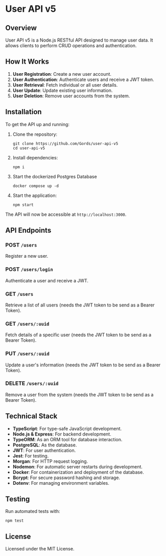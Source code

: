 # User API v5

## Overview
User API v5 is a Node.js RESTful API designed to manage user data. It allows clients to perform  CRUD operations and authentication.

## How It Works
1. **User Registration**: Create a new user account.
2. **User Authentication**: Authenticate users and receive a JWT token.
3. **User Retrieval**: Fetch individual or all user details.
4. **User Update**: Update existing user information.
5. **User Deletion**: Remove user accounts from the system.

## Installation

To get the API up and running:

1. Clone the repository:
   ```
   git clone https://github.com/Gords/user-api-v5
   cd user-api-v5
   ```

2. Install dependencies:
   ```
   npm i
   ```

3. Start the dockerized Postgres Database
    ```
    docker compose up -d
    ```

4. Start the application:
   ```
   npm start
   ```

The API will now be accessible at `http://localhost:3000`.

## API Endpoints

### POST `/users`
Register a new user.

### POST `/users/login`
Authenticate a user and receive a JWT.

### GET `/users`
Retrieve a list of all users (needs the JWT token to be send as a Bearer Token).

### GET `/users/:uuid`
Fetch details of a specific user (needs the JWT token to be send as a Bearer Token).

### PUT `/users/:uuid`
Update a user's information (needs the JWT token to be send as a Bearer Token).

### DELETE `/users/:uuid`
Remove a user from the system (needs the JWT token to be send as a Bearer Token).

## Technical Stack
- **TypeScript**: For type-safe JavaScript development.
- **Node.js & Express**: For backend development.
- **TypeORM**: As an ORM tool for database interaction.
- **PostgreSQL**: As the database.
- **JWT**: For user authentication.
- **Jest**: For testing.
- **Morgan**: For HTTP request logging.
- **Nodemon**: For automatic server restarts during development.
- **Docker**: For containerization and deployment of the database.
- **Bcrypt**: For secure password hashing and storage.
- **Dotenv**: For managing environment variables.

## Testing

Run automated tests with:

```
npm test
```

## License

Licensed under the MIT License.
